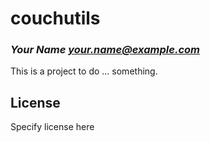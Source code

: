 # couchutils
### _Your Name <your.name@example.com>_

This is a project to do ... something.

## License

Specify license here

